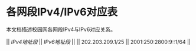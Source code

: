 # 各网段IPv4/IPv6对应表

本文档描述校园网各网段IPv4与IPv6对应关系。


|| *IPv4地址段* || *IPv6地址段* ||
|| 202.203.209.1/25 || 2001:250:2800:9::1/64 ||